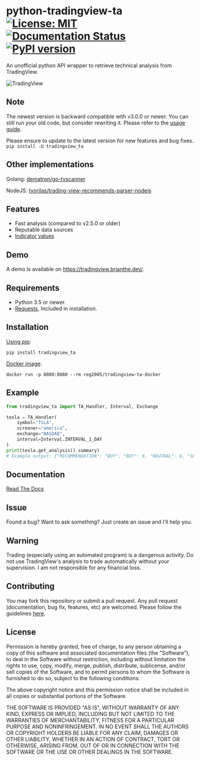# python-tradingview-ta [![License: MIT](https://img.shields.io/badge/License-MIT-yellow.svg)](https://opensource.org/licenses/MIT) [![Documentation Status](https://readthedocs.org/projects/python-tradingview-ta/badge/?version=latest)](https://python-tradingview-ta.readthedocs.io/en/latest/?badge=latest) [![PyPI version](https://img.shields.io/pypi/v/tradingview-ta)](https://pypi.org/project/tradingview-ta/)
 An unofficial python API wrapper to retrieve technical analysis from TradingView.
 
 ![TradingView](https://raw.githubusercontent.com/brian-the-dev/python-tradingview-ta/main/images/tradingview.png)

## Note
 The newest version is backward compatible with v3.0.0 or newer. You can still run your old code, but consider rewriting it. Please refer to the [usage guide](https://python-tradingview-ta.readthedocs.io/en/latest/usage.html).

 Please ensure to update to the latest version for new features and bug fixes. `pip install -U tradingview_ta`
 
## Other implementations
 Golang: [dematron/go-tvscanner](https://github.com/dematron/go-tvscanner)
 
 NodeJS: [tvorilas/trading-view-recommends-parser-nodejs](https://github.com/tvorilas/trading-view-recommends-parser-nodejs)
 
## Features
* Fast analysis (compared to v2.5.0 or older)
* Reputable data sources
* [Indicator values](https://python-tradingview-ta.readthedocs.io/en/latest/usage.html#indicator-values)

## Demo
A demo is available on https://tradingview.brianthe.dev/.

## Requirements
 - Python 3.5 or newer.
 - [Requests](https://pypi.org/project/requests/), Included in installation.
 
## Installation
 [Using pip](https://pypi.org/project/tradingview-ta/):
 
```pip install tradingview_ta```

 [Docker image](https://github.com/reg2005/tradingview-ta-docker):

```docker run -p 8080:8080 --rm reg2005/tradingview-ta-docker```

## Example
```python
from tradingview_ta import TA_Handler, Interval, Exchange

tesla = TA_Handler(
    symbol="TSLA",
    screener="america",
    exchange="NASDAQ",
    interval=Interval.INTERVAL_1_DAY
)
print(tesla.get_analysis().summary)
# Example output: {"RECOMMENDATION": "BUY", "BUY": 8, "NEUTRAL": 6, "SELL": 3}
```
## Documentation
 [Read The Docs](https://python-tradingview-ta.readthedocs.io)

## Issue
 Found a bug? Want to ask something? Just create an issue and I'll help you.
  
## Warning
 Trading (especially using an automated program) is a dangerous activity. Do not use TradingView's analysis to trade automatically without your supervision. I am not responsible for any financial loss.

## Contributing
 You may fork this repository or submit a pull request. Any pull request (documentation, bug fix, features, etc) are welcomed. Please follow the guidelines [here](https://github.com/brian-the-dev/python-tradingview-ta/blob/main/CONTRIBUTING.md).
 
## License
 Permission is hereby granted, free of charge, to any person obtaining a copy of this software and associated documentation files (the "Software"), to deal in the Software without restriction, including without limitation the rights to use, copy, modify, merge, publish, distribute, sublicense, and/or sell copies of the Software, and to permit persons to whom the Software is furnished to do so, subject to the following conditions:

 The above copyright notice and this permission notice shall be included in all copies or substantial portions of the Software.

 THE SOFTWARE IS PROVIDED "AS IS", WITHOUT WARRANTY OF ANY KIND, EXPRESS OR IMPLIED, INCLUDING BUT NOT LIMITED TO THE WARRANTIES OF MERCHANTABILITY, FITNESS FOR A PARTICULAR PURPOSE AND NONINFRINGEMENT. IN NO EVENT SHALL THE AUTHORS OR COPYRIGHT HOLDERS BE LIABLE FOR ANY CLAIM, DAMAGES OR OTHER LIABILITY, WHETHER IN AN ACTION OF CONTRACT, TORT OR OTHERWISE, ARISING FROM, OUT OF OR IN CONNECTION WITH THE SOFTWARE OR THE USE OR OTHER DEALINGS IN THE SOFTWARE.
